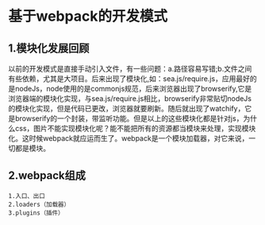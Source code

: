 # 基于webpack的开发模式
## 1.模块化发展回顾
以前的开发模式是直接手动引入文件，有一些问题：a.路径容易写错;b.文件之间有些依赖，尤其是大项目。后来出现了模块化,如：sea.js/require.js，应用最好的是nodeJs，node使用的是commonjs规范，后来浏览器出现了browserify,它是浏览器端的模块化实现，与sea.js/require.js相比，browserify非常贴切nodeJs的模块化实现，但是代码已更改，浏览器就要刷新。随后就出现了watchify，它是browserify的一个封装，带监听功能。但是以上的这些模块化都是针对js，为什么css，图片不能实现模块化呢？能不能把所有的资源都当模块来处理，实现模块化。这时候webpack就应运而生了。webpack是一个模块加载器，对它来说，一切都是模块。
## 2.webpack组成 
    1.入口、出口
    2.loaders（加载器）
    3.plugins（插件）
